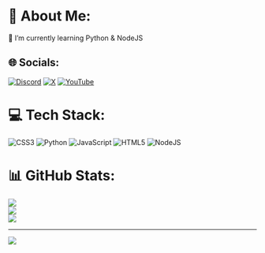 # 💫 About Me:
🌱 I’m currently learning Python & NodeJS


## 🌐 Socials:
[![Discord](https://img.shields.io/badge/Discord-%237289DA.svg?logo=discord&logoColor=white)](https://discord.gg/aqt6thEVV7) [![X](https://img.shields.io/badge/X-black.svg?logo=X&logoColor=white)](https://x.com/4levyz) [![YouTube](https://img.shields.io/badge/YouTube-%23FF0000.svg?logo=YouTube&logoColor=white)](https://youtube.com/@UCzGdHYP3xWyrvGozyFP38sw) 

# 💻 Tech Stack:
![CSS3](https://img.shields.io/badge/css3-%231572B6.svg?style=for-the-badge&logo=css3&logoColor=white) ![Python](https://img.shields.io/badge/python-3670A0?style=for-the-badge&logo=python&logoColor=ffdd54) ![JavaScript](https://img.shields.io/badge/javascript-%23323330.svg?style=for-the-badge&logo=javascript&logoColor=%23F7DF1E) ![HTML5](https://img.shields.io/badge/html5-%23E34F26.svg?style=for-the-badge&logo=html5&logoColor=white) ![NodeJS](https://img.shields.io/badge/node.js-6DA55F?style=for-the-badge&logo=node.js&logoColor=white)
# 📊 GitHub Stats:
![](https://github-readme-stats.vercel.app/api?username=4levy&theme=blueberry&hide_border=false&include_all_commits=true&count_private=false)<br/>
![](https://github-readme-streak-stats.herokuapp.com/?user=4levy&theme=blueberry&hide_border=false)<br/>
![](https://github-readme-stats.vercel.app/api/top-langs/?username=4levy&theme=blueberry&hide_border=false&include_all_commits=true&count_private=false&layout=compact)

---
[![](https://visitcount.itsvg.in/api?id=4levy&icon=0&color=0)](https://visitcount.itsvg.in)

<!-- Proudly created with GPRM ( https://gprm.itsvg.in ) -->

